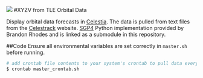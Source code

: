 ![](https://raw.githubusercontent.com/schevla/orbital-data/master/celestia_orbits.png)
#XYZV from TLE Orbital Data

Display orbital data forecasts in [Celestia](http://www.shatters.net/celestia/). The data is pulled from text files from the [Celestrack](http://www.celestrak.com/NORAD/elements/) website. [SGP4](https://github.com/brandon-rhodes/python-sgp4) Python implementation provided by Brandon Rhodes and is linked as a submodule in this repository.

##Code
Ensure all environmental variables are set correctly in `master.sh` before running.
```bash
# add crontab file contents to your system's crontab to pull data every hour
$ crontab master_crontab.sh
```
